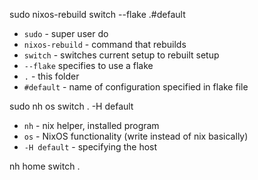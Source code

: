 sudo nixos-rebuild switch --flake .#default
- `sudo` - super user do
- `nixos-rebuild` - command that rebuilds
- `switch` - switches current setup to rebuilt setup
- `--flake` specifies to use a flake
- `.` - this folder
- `#default` - name of configuration specified in flake file

sudo nh os switch . -H default
- `nh` - nix helper, installed program
- `os` - NixOS functionality (write instead of nix basically)
- `-H default` - specifying the host

nh home switch .
